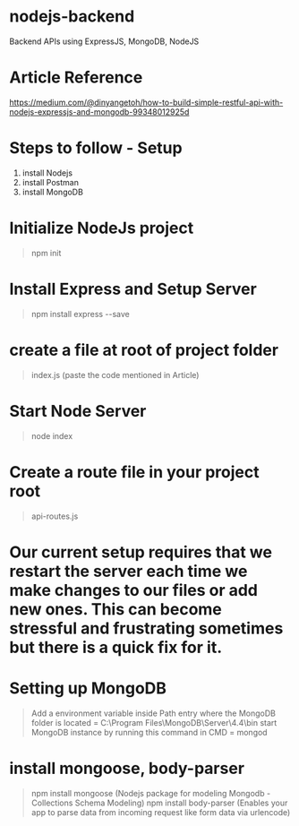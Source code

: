 # nodejs-backend
Backend APIs using ExpressJS, MongoDB, NodeJS

# Article Reference
https://medium.com/@dinyangetoh/how-to-build-simple-restful-api-with-nodejs-expressjs-and-mongodb-99348012925d

# Steps to follow - Setup

1. install Nodejs
2. install Postman
3. install MongoDB

# Initialize NodeJs project
> npm init

# Install Express and Setup Server
> npm install express --save

# create a file at root of project folder
> index.js (paste the code mentioned in Article)

# Start Node Server
> node index

# Create a route file in your project root
> api-routes.js

# Our current setup requires that we restart the server each time we make changes to our files or add new ones. This can become stressful and frustrating sometimes but there is a quick fix for it.
<!-- > npm install -g nodemon -->

# Setting up MongoDB
> Add a environment variable inside Path entry where the MongoDB folder is located = C:\Program Files\MongoDB\Server\4.4\bin
> start MongoDB instance by running this command in CMD = mongod

# install mongoose, body-parser
> npm install mongoose (Nodejs package for modeling Mongodb - Collections Schema Modeling)
> npm install body-parser (Enables your app to parse data from incoming request like form data via urlencode)
